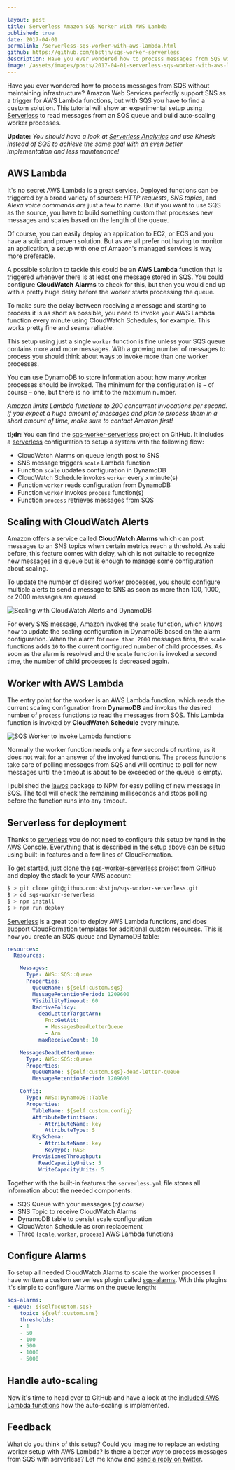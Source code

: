 ```yaml
---

layout: post
title: Serverless Amazon SQS Worker with AWS Lambda
published: true
date: 2017-04-01
permalink: /serverless-sqs-worker-with-aws-lambda.html
github: https://github.com/sbstjn/sqs-worker-serverless
description: Have you ever wondered how to process messages from SQS with AWS Lambda? Use a CloudWatch Schedule with Alarms on the queue length for auto-scaling!
image: /assets/images/posts/2017-04-01-serverless-sqs-worker-with-aws-lambda/splash.jpg
---
```


Have you ever wondered how to process messages from SQS without maintaining infrastructure? Amazon Web Services perfectly support SNS as a trigger for AWS Lambda functions, but with SQS you have to find a custom solution. This tutorial will show an experimental setup using [Serverless](https://serverless.com) to read messages from an SQS queue and build auto-scaling worker processes.

**Update:** *You should have a look at [Serverless Analytics](https://sbstjn.com/serverless-analytics-with-kinesis-stream-lambda.html) and use Kinesis instead of SQS to achieve the same goal with an even better implementation and less maintenance!*

## AWS Lambda

It's no secret AWS Lambda is a great service. Deployed functions can be triggered by a broad variety of sources: *HTTP requests*, *SNS topics*, and *Alexa voice commands are* just a few to name. But if you want to use SQS as the source, you have to build something custom that processes new messages and scales based on the length of the queue.

Of course, you can easily deploy an application to EC2, or ECS and you have a solid and proven solution. But as we all prefer not having to monitor an application, a setup with one of Amazon's managed services is way more preferable.

A possible solution to tackle this could be an **AWS Lambda** function that is triggered whenever there is at least one message stored in SQS. You could configure **CloudWatch Alarms** to check for this, but then you would end up with a pretty huge delay before the worker starts processing the queue.

To make sure the delay between receiving a message and starting to process it is as short as possible, you need to invoke your AWS Lambda function every minute using CloudWatch Schedules, for example. This works pretty fine and seams reliable.

This setup using just a single `worker` function is fine unless your SQS queue contains more and more messages. With a growing number of messages to process you should think about ways to invoke more than one worker processes.

You can use DynamoDB to store information about how many worker processes should be invoked. The minimum for the configuration is – of course – one, but there is no limit to the maximum number. 

*Amazon limits Lambda functions to 200 concurrent invocations per second. If you expect a huge amount of messages and plan to process them in a short amount of time, make sure to contact Amazon first!*

**tl;dr:** You can find the [sqs-worker-serverless](https://github.com/sbstjn/sqs-worker-serverless) project on GitHub. It includes a [serverless](https://serverless.com) configuration to setup a system with the following flow:

- CloudWatch Alarms on queue length post to SNS
- SNS message triggers `scale` Lambda function
- Function `scale` updates configuration in DynamoDB 
- CloudWatch Schedule invokes `worker` every `x` minute(s)
- Function `worker` reads configuration from DynamoDB
- Function `worker` invokes `process` function(s)
- Function `process` retrieves messages from SQS

## Scaling with CloudWatch Alerts

Amazon offers a service called **CloudWatch Alarms** which can post messages to an SNS topics when certain metrics reach a threshold. As said before, this feature comes with delay, which is not suitable to recognize new messages in a queue but is enough to manage some configuration about scaling.

To update the number of desired worker processes, you should configure multiple alerts to send a message to SNS as soon as more than 100, 1000, or 2000 messages are queued.

![Scaling with CloudWatch Alerts and DynamoDB](/assets/images/posts/2017-04-01-serverless-sqs-worker-with-aws-lambda/scale.png)

For every SNS message, Amazon invokes the `scale` function, which knows how to update the scaling configuration in DynamoDB based on the alarm configuration. When the alarm for `more than 2000` messages fires, the `scale` functions adds `10` to the current configured number of child processes. As soon as the alarm is resolved and the `scale` function is invoked a second time, the number of child processes is decreased again.

## Worker with AWS Lambda

The entry point for the worker is an AWS Lambda function, which reads the current scaling configuration from **DynamoDB** and invokes the desired number of `process` functions to read the messages from SQS. This Lambda function is invoked by **CloudWatch Schedule** every minute.

![SQS Worker to invoke Lambda functions](/assets/images/posts/2017-04-01-serverless-sqs-worker-with-aws-lambda/worker.png)

Normally the worker function needs only a few seconds of runtime, as it does not wait for an answer of the invoked functions. The `process` functions take care of polling messages from SQS and will continue to poll for new messages until the timeout is about to be exceeded or the queue is empty.

I published the [lawos](https://github.com/sbstjn/lawos) package to NPM for easy polling of new message in SQS. The tool will check the remaining milliseconds and stops polling before the function runs into any timeout.

## Serverless for deployment

Thanks to [serverless](https://serverless.com) you do not need to configure this setup by hand in the AWS Console. Everything that is described in the setup above can be setup using built-in features and a few lines of CloudFormation.

To get started, just clone the [sqs-worker-serverless](https://github.com/sbstjn/sqs-worker-serverless) project from GitHub and deploy the stack to your AWS account:

```bash
$ > git clone git@github.com:sbstjn/sqs-worker-serverless.git
$ > cd sqs-worker-serverless
$ > npm install
$ > npm run deploy
```

[Serverless](https://serverless.com) is a great tool to deploy AWS Lambda functions, and does support CloudFormation templates for additional custom resources. This is how you create an SQS queue and DynamoDB table:

```yaml
resources:
  Resources:

    Messages:
      Type: AWS::SQS::Queue
      Properties:
        QueueName: ${self:custom.sqs}
        MessageRetentionPeriod: 1209600
        VisibilityTimeout: 60
        RedrivePolicy:
          deadLetterTargetArn:
            Fn::GetAtt:
            - MessagesDeadLetterQueue
            - Arn
          maxReceiveCount: 10

    MessagesDeadLetterQueue:
      Type: AWS::SQS::Queue
      Properties:
        QueueName: ${self:custom.sqs}-dead-letter-queue
        MessageRetentionPeriod: 1209600

    Config:
      Type: AWS::DynamoDB::Table
      Properties:
        TableName: ${self:custom.config}
        AttributeDefinitions:
          - AttributeName: key
            AttributeType: S
        KeySchema:
          - AttributeName: key
            KeyType: HASH
        ProvisionedThroughput:
          ReadCapacityUnits: 5
          WriteCapacityUnits: 5
```


Together with the built-in features the `serverless.yml` file stores all information about the needed components:

- SQS Queue with your messages (*of course*)
- SNS Topic to receive CloudWatch Alarms
- DynamoDB table to persist scale configuration
- CloudWatch Schedule as cron replacement
- Three (`scale`, `worker`, `process`) AWS Lambda functions

## Configure Alarms

To setup all needed CloudWatch Alarms to scale the worker processes I have written a custom serverless plugin called [sqs-alarms](https://github.com/sbstjn/serverless-sqs-alarms-plugin). With this plugins it's simple to configure Alarms on the queue length:

```yaml
sqs-alarms:
- queue: ${self:custom.sqs}
    topic: ${self:custom.sns}
    thresholds:
    - 1
    - 50
    - 100
    - 500
    - 1000
    - 5000
```

## Handle auto-scaling

Now it's time to head over to GitHub and have a look at the [included AWS Lambda functions](https://github.com/sbstjn/sqs-worker-serverless/tree/master/functions) how the auto-scaling is implemented. 

## Feedback

What do you think of this setup? Could you imagine to replace an existing worker setup with AWS Lambda? Is there a better way to process messages from SQS with serverless? Let me know and [send a reply on twitter](https://twitter.com/sbstjn).
